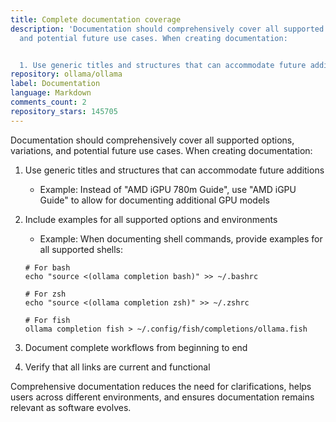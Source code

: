 ```yaml
---
title: Complete documentation coverage
description: 'Documentation should comprehensively cover all supported options, variations,
  and potential future use cases. When creating documentation:


  1. Use generic titles and structures that can accommodate future additions'
repository: ollama/ollama
label: Documentation
language: Markdown
comments_count: 2
repository_stars: 145705
---
```


Documentation should comprehensively cover all supported options, variations, and potential future use cases. When creating documentation:

1. Use generic titles and structures that can accommodate future additions
   - Example: Instead of "AMD iGPU 780m Guide", use "AMD iGPU Guide" to allow for documenting additional GPU models

2. Include examples for all supported options and environments
   - Example: When documenting shell commands, provide examples for all supported shells:
   ```
   # For bash
   echo "source <(ollama completion bash)" >> ~/.bashrc
   
   # For zsh
   echo "source <(ollama completion zsh)" >> ~/.zshrc
   
   # For fish
   ollama completion fish > ~/.config/fish/completions/ollama.fish
   ```

3. Document complete workflows from beginning to end

4. Verify that all links are current and functional

Comprehensive documentation reduces the need for clarifications, helps users across different environments, and ensures documentation remains relevant as software evolves.